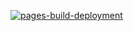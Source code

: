 [![pages-build-deployment](https://github.com/griffrawk/test_site/actions/workflows/pages/pages-build-deployment/badge.svg)](https://github.com/griffrawk/test_site/actions/workflows/pages/pages-build-deployment)
